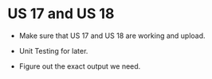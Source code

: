 # US 17 and US 18

- Make sure that US 17 and US 18 are working and upload.

- Unit Testing for later.

- Figure out the exact output we need.
